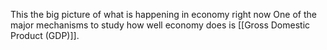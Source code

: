 This the big picture of what is happening in economy right now
One of the major mechanisms to study how well economy does is [[Gross Domestic Product (GDP)]].